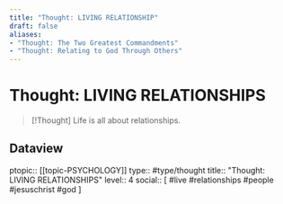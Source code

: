 ```yaml
---
title: "Thought: LIVING RELATIONSHIP"
draft: false
aliases:
- "Thought: The Two Greatest Commandments"
- "Thought: Relating to God Through Others"
---
```

# Thought: LIVING RELATIONSHIPS
> [!Thought]
>  Life is all about relationships.

## Dataview
ptopic:: [[topic-PSYCHOLOGY]]
type:: #type/thought
title:: "Thought: LIVING RELATIONSHIPS"
level:: 4
social:: [ #live #relationships #people #jesuschrist #god  ]
